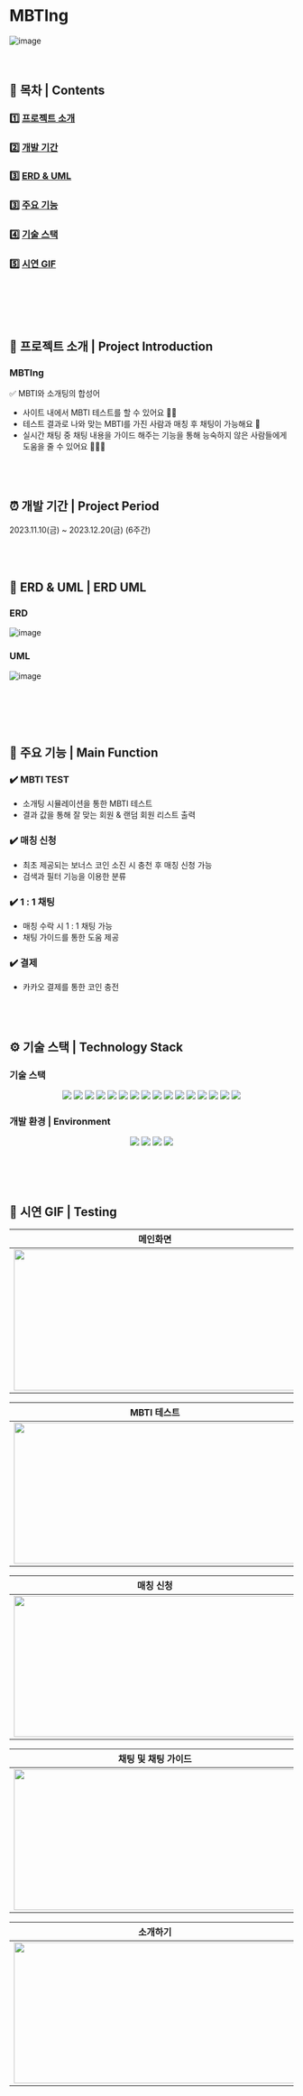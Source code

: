 # MBTIng
![image](https://github.com/seona-Kim/MBTIng/assets/149765577/e8929d79-e71a-4ec4-9e3c-9e5b0e85e5bc)
<br><br><br>

## 🔭 목차 | Contents
### 1️⃣ [프로젝트 소개](#-프로젝트-소개--project-introduction) <br/>
### 2️⃣ [개발 기간](#-개발-기간--project-period) <br/>
### 3️⃣ [ERD & UML](#-erd--uml--erd-uml) <br/>
### 3️⃣ [주요 기능](#-주요-기능--main-function) <br/>
### 4️⃣ [기술 스택](#-기술-스택--technology-stack) <br/>
### 5️⃣ [시연 GIF](#-시연-gif--testing) <br/>
<br><br><br><br>
## 📘 프로젝트 소개 | Project Introduction
### MBTIng
✅ MBTI와 소개팅의 합성어
- 사이트 내에서 MBTI 테스트를 할 수 있어요 ✍🏻
- 테스트 결과로 나와 맞는 MBTI를 가진 사람과 매칭 후 채팅이 가능해요 💌
- 실시간 채팅 중 채팅 내용을 가이드 해주는 기능을 통해 능숙하지 않은 사람들에게 도움을 줄 수 있어요 👩🏻‍🏫
<br><br><br><br>
## ⏰ 개발 기간 | Project Period
2023.11.10(금) ~ 2023.12.20(금) (6주간)
<br><br><br><br>
## 🌱 ERD & UML | ERD UML
### ERD
![image](https://github.com/seona-Kim/MBTIng/assets/149765577/87dfabc3-65b1-4dbe-b227-426fbff9a54e)

### UML
![image](https://github.com/seona-Kim/MBTIng/assets/149765577/d1e70a71-05ac-4dc3-8989-847cf7211b53)

<br><br><br><br>
## 🌱 주요 기능 | Main Function
### ✔️ MBTI TEST
  - 소개팅 시뮬레이션을 통한 MBTI 테스트
  - 결과 값을 통해 잘 맞는 회원 & 랜덤 회원 리스트 출력
### ✔️ 매칭 신청
  - 최초 제공되는 보너스 코인 소진 시 충천 후 매칭 신청 가능
  - 검색과 필터 기능을 이용한 분류  
### ✔️ 1 : 1 채팅
  - 매칭 수락 시 1 : 1 채팅 가능
  - 채팅 가이드를 통한 도움 제공
### ✔️ 결제
 - 카카오 결제를 통한 코인 충전
<br><br><br><br>
## ⚙ 기술 스택 | Technology Stack
### 기술 스택
<div align=center> 
  <img src="https://img.shields.io/badge/java-007396?style=for-the-badge&logo=java&logoColor=white"> 
  <img src="https://img.shields.io/badge/spring-6DB33F?style=for-the-badge&logo=spring&logoColor=white"> 
  <img src="https://img.shields.io/badge/html5-E34F26?style=for-the-badge&logo=html5&logoColor=white"> 
  <img src="https://img.shields.io/badge/css-1572B6?style=for-the-badge&logo=css3&logoColor=white"> 
  <img src="https://img.shields.io/badge/javascript-F7DF1E?style=for-the-badge&logo=javascript&logoColor=black"> 
  <img src="https://img.shields.io/badge/jquery-0769AD?style=for-the-badge&logo=jquery&logoColor=white">
  <img src="https://img.shields.io/badge/oracle-F80000?style=for-the-badge&logo=oracle&logoColor=white"> 
  <img src="https://img.shields.io/badge/bootstrap-7952B3?style=for-the-badge&logo=bootstrap&logoColor=white">
  <img src="https://img.shields.io/badge/aws s3-232F3E?style=for-the-badge&logo=amazonaws&logoColor=white"> 
  <img src="https://img.shields.io/badge/apache tomcat-F8DC75?style=for-the-badge&logo=apachetomcat&logoColor=white">
  <img src="https://img.shields.io/badge/github-181717?style=for-the-badge&logo=github&logoColor=white">
  <img src="https://img.shields.io/badge/jsp-004027?style=for-the-badge&logo=jameson&logoColor=white">
  <img src="https://img.shields.io/badge/socket-010101?style=for-the-badge&logo=socketdotio&logoColor=white">
  <img src="https://img.shields.io/badge/mybatis-0C0C0E?style=for-the-badge&logo=bookmyshow&logoColor=white">
  <img src="https://img.shields.io/badge/swiper-6332F6?style=for-the-badge&logo=swiper&logoColor=white">
  <img src="https://img.shields.io/badge/KakaoTalk-FFCD00?style=for-the-badge&logo=KakaoTalk&logoColor=white">
</div>

### 개발 환경 | Environment
<div align=center> 
  <img src="https://img.shields.io/badge/Visual Studio Code-007ACC?style=for-the-badge&logo=Visual Studio Code&logoColor=white">
  <img src="https://img.shields.io/badge/eclipseide-2C2255?style=for-the-badge&logo=eclipseide&logoColor=white">
  <img src="https://img.shields.io/badge/Github-181717?style=for-the-badge&logo=Github&logoColor=white">
  <img src="https://img.shields.io/badge/slack-4A154B?style=for-the-badge&logo=slack&logoColor=white">
</div>
<br><br><br><br>

## 🎥 시연 GIF | Testing
|메인화면|마이페이지|
|:---:|:---:|
|<img src="https://drive.google.com/uc?export=view&id=10OyU4Oiheu91j5xJsvEDpAtToBTNcfSU" width="500px" height="250px">|<img src="https://drive.google.com/uc?export=view&id=1Zv-7G5sMmOG2NAcSWmsarj1THAor3mR3" width="500px" height="250px">|

|MBTI 테스트|테스트 결과|
|:---:|:---:|
|<img src="https://drive.google.com/uc?export=view&id=1ZkNeJwT3Q47nWvFM_a2dh1EyMGtCYWsL" width="500px" height="250px">|<img src="https://drive.google.com/uc?export=view&id=1k_36MVCqpMvP7MeJWqXfq_uNOABAQWGo" width="500px" height="250px">|

|매칭 신청|매칭 코인 부족|
|:---:|:---:|
|<img src="https://drive.google.com/uc?export=view&id=1GSzA_SpZ1DgkW-gBIqejnX7mRopyQYCK" width="500px" height="250px">|<img src="https://drive.google.com/uc?export=view&id=1XBZDemzi6wwKLL4MxsI81a2v5meFT2zz" width="500px" height="250px">|

|채팅 및 채팅 가이드|커플 후기|
|:---:|:---:|
|<img src="https://drive.google.com/uc?export=view&id=1cFfVzyLbW-Z0uYTvP5VBPC1QiMhqWwnD" width="500px" height="250px">|<img src="https://drive.google.com/uc?export=view&id=1lgiyxrFziEtek5-E0qkJTxGvv0bUSAxg" width="500px" height="250px">|

|소개하기|공지사항|
|:---:|:---:|
|<img src="https://drive.google.com/uc?export=view&id=1ChbJJEA12usMUOkA9QAB_ttsj554S_0G" width="500px" height="250px">|<img src="https://drive.google.com/uc?export=view&id=1H2dR8YaD3hMy8vNwbE-EEpuR-RfjZaI-" width="500px" height="250px">|

<br><br><br><br>
